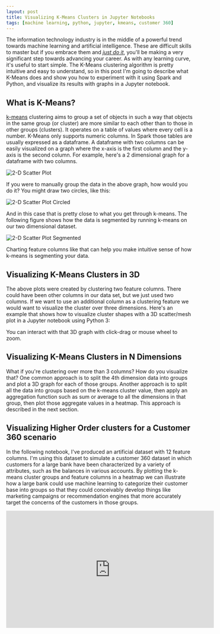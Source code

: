 ```yaml
---
layout: post
title: Visualizing K-Means Clusters in Jupyter Notebooks
tags: [machine learning, python, jupyter, kmeans, customer 360]
---
```


The information technology industry is in the middle of a powerful trend towards machine learning and artificial intelligence. These are difficult skills to master but if you embrace them and *[just do it](https://youtu.be/ZXsQAXx_ao0)*, you'll be making a very significant step towards advancing your career. As with any learning curve, it's useful to start simple. The K-Means clustering algorithm is pretty intuitive and easy to understand, so in this post I'm going to describe what K-Means  does and show you how to experiment with it using Spark and Python, and visualize its results with graphs in a Jupyter notebook.

## What is K-Means?

[k-means](https://en.wikipedia.org/wiki/Cluster_analysis) clustering aims to group a set of objects in such a way that objects in the same group (or cluster) are more similar to each other than to those in other groups (clusters). It operates on a table of values where every cell is a number. K-Means only supports numeric columns. In Spark those tables are usually expressed as a dataframe. A dataframe with two columns can be easily visualized on a graph where the x-axis is the first column and the y-axis is the second column. For example, here's a 2 dimensional graph for a dataframe with two columns.

![2-D Scatter Plot](http://iandow.github.io/img/scatter-2d.png)

If you were to manually group the data in the above graph, how would you do it?  You might draw two circles, like this:

![2-D Scatter Plot Circled](http://iandow.github.io/img/scatter-2d-circled.png)

And in this case that is pretty close to what you get through k-means. The following figure shows how the data is segmented by running k-means on our two dimensional dataset.

![2-D Scatter Plot Segmented](http://iandow.github.io/img/scatter-2d-segments.png)

Charting feature columns like that can help you make intuitive sense of how k-means is segmenting your data. 

## Visualizing K-Means Clusters in 3D 

The above plots were created by clustering two feature columns.  There could have been other columns in our data set, but we just used two columns. If we want to use an additional column as a clustering feature we would want to visualize the cluster over three dimensions. Here's an example that shows how to visualize cluster shapes with a 3D scatter/mesh plot in a Jupyter notebook using Python 3:



You can interact with that 3D graph with click-drag or mouse wheel to zoom.

## Visualizing K-Means Clusters in N Dimensions 

What if you're clustering over more than 3 columns? How do you visualize that? One common approach is to split the 4th dimension data into groups and plot a 3D graph for each of those groups.  Another approach is to split all the data into groups based on the k-means cluster value, then apply an aggregation function such as sum or average to all the dimensions in that group, then plot those aggregate values in a heatmap. This approach is described in the next section.

## Visualizing Higher Order clusters for a Customer 360 scenario

In the following notebook, I've produced an artificial dataset with 12 feature columns. I'm using this dataset to simulate a customer 360 dataset in which customers for a large bank have been characterized by a variety of attributes, such as the balances in various accounts. By plotting the k-means cluster groups and feature columns in a heatmap we can illustrate how a large bank could use machine learning to categorize their customer base into groups so that they could conceivably develop things like marketing campaigns or recommendation engines that more accurately target the concerns of the customers in those groups. 

<iframe width="560" height="315" src="https://raw.githubusercontent.com/iandow/iandow.github.io/master/_includes/heatmap.html" frameborder="0" allowfullscreen="allowfullscreen"></iframe>